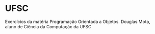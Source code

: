 # UFSC
Exercícios da matéria Programação Orientada a Objetos.
Douglas Mota, aluno de Ciência da Computação da UFSC
